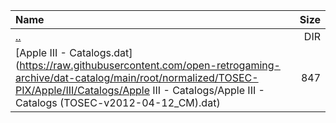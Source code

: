 |Name|Size|
|:---|---:|
|[..](../index.html)|DIR|
|[Apple III - Catalogs.dat](https://raw.githubusercontent.com/open-retrogaming-archive/dat-catalog/main/root/normalized/TOSEC-PIX/Apple/III/Catalogs/Apple III - Catalogs/Apple III - Catalogs (TOSEC-v2012-04-12_CM).dat)|847|
